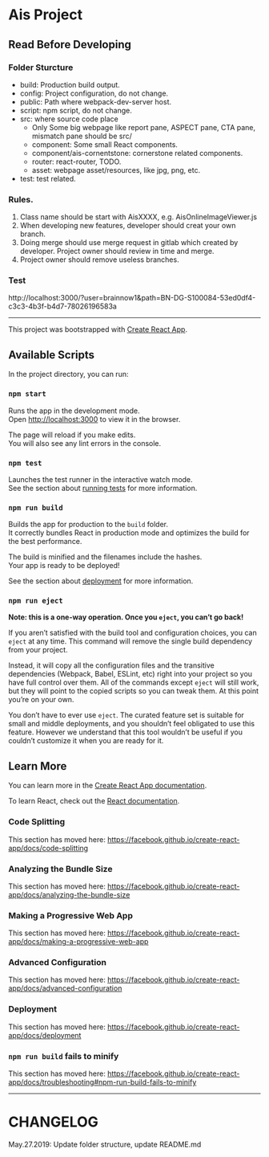 # Ais Project

## Read Before Developing

### Folder Sturcture
* build: Production build output.
* config: Project configuration, do not change.
* public: Path where webpack-dev-server host.
* script: npm script, do not change.
* src: where source code place
  * Only Some big webpage like report pane, ASPECT pane, CTA pane, mismatch pane
    should be src/
  * component: Some small React components.
  * component/ais-cornentstone: cornerstone related components.
  * router: react-router, TODO.
  * asset: webpage asset/resources, like jpg, png, etc.
* test: test related.

### Rules.
1. Class name should be start with AisXXXX, e.g. AisOnlineImageViewer.js
2. When developing new features, developer should creat your own branch. 
3. Doing merge should use merge request in gitlab which created by developer. 
   Project owner should review in time and merge.
4. Project owner should remove useless branches.

### Test
http://localhost:3000/?user=brainnow1&path=BN-DG-S100084-53ed0df4-c3c3-4b3f-b4d7-78026196583a

---
This project was bootstrapped with [Create React App](https://github.com/facebook/create-react-app).

## Available Scripts

In the project directory, you can run:

### `npm start`

Runs the app in the development mode.<br>
Open [http://localhost:3000](http://localhost:3000) to view it in the browser.

The page will reload if you make edits.<br>
You will also see any lint errors in the console.

### `npm test`

Launches the test runner in the interactive watch mode.<br>
See the section about [running tests](https://facebook.github.io/create-react-app/docs/running-tests) for more information.

### `npm run build`

Builds the app for production to the `build` folder.<br>
It correctly bundles React in production mode and optimizes the build for the best performance.

The build is minified and the filenames include the hashes.<br>
Your app is ready to be deployed!

See the section about [deployment](https://facebook.github.io/create-react-app/docs/deployment) for more information.

### `npm run eject`

**Note: this is a one-way operation. Once you `eject`, you can’t go back!**

If you aren’t satisfied with the build tool and configuration choices, you can `eject` at any time. This command will remove the single build dependency from your project.

Instead, it will copy all the configuration files and the transitive dependencies (Webpack, Babel, ESLint, etc) right into your project so you have full control over them. All of the commands except `eject` will still work, but they will point to the copied scripts so you can tweak them. At this point you’re on your own.

You don’t have to ever use `eject`. The curated feature set is suitable for small and middle deployments, and you shouldn’t feel obligated to use this feature. However we understand that this tool wouldn’t be useful if you couldn’t customize it when you are ready for it.

## Learn More

You can learn more in the [Create React App documentation](https://facebook.github.io/create-react-app/docs/getting-started).

To learn React, check out the [React documentation](https://reactjs.org/).

### Code Splitting

This section has moved here: https://facebook.github.io/create-react-app/docs/code-splitting

### Analyzing the Bundle Size

This section has moved here: https://facebook.github.io/create-react-app/docs/analyzing-the-bundle-size

### Making a Progressive Web App

This section has moved here: https://facebook.github.io/create-react-app/docs/making-a-progressive-web-app

### Advanced Configuration

This section has moved here: https://facebook.github.io/create-react-app/docs/advanced-configuration

### Deployment

This section has moved here: https://facebook.github.io/create-react-app/docs/deployment

### `npm run build` fails to minify

This section has moved here: https://facebook.github.io/create-react-app/docs/troubleshooting#npm-run-build-fails-to-minify

---
# CHANGELOG

May.27.2019: Update folder structure, update README.md